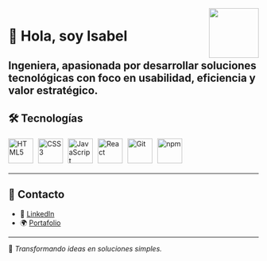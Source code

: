 <img align="right" src="https://media.giphy.com/media/du3J3cXyzhj75IOgvA/giphy.gif" width="100"/>

# 👋 Hola, soy Isabel


<div style="margin: 2em 0;"></div>

## Ingeniera, apasionada por desarrollar soluciones tecnológicas con foco en usabilidad, eficiencia y valor estratégico.




## 🛠️ Tecnologías

<div style="display: flex; gap: 10px; align-items: center; flex-wrap: wrap; margin: 20px 0;">
  
  <!-- HTML5 -->
  <a href="https://developer.mozilla.org/en-US/docs/Web/HTML" target="_blank">
    <img src="https://cdn.jsdelivr.net/gh/devicons/devicon/icons/html5/html5-original-wordmark.svg" alt="HTML5" height="50" />
  </a>
  
  <!-- CSS3 -->
  <a href="https://www.w3schools.com/css/" target="_blank">
    <img src="https://cdn.jsdelivr.net/gh/devicons/devicon/icons/css3/css3-original-wordmark.svg" alt="CSS3" height="50" />
  </a>
  
  <!-- JavaScript -->
  <a href="https://developer.mozilla.org/en-US/docs/Web/JavaScript" target="_blank">
    <img src="https://cdn.jsdelivr.net/gh/devicons/devicon/icons/javascript/javascript-original.svg" alt="JavaScript" height="50" />
  </a>
  
  <!-- React -->
  <a href="https://reactjs.org/" target="_blank">
    <img src="https://cdn.jsdelivr.net/gh/devicons/devicon/icons/react/react-original-wordmark.svg" alt="React" height="50" />
  </a>
  
  <!-- Git -->
  <a href="https://git-scm.com/" target="_blank">
    <img src="https://cdn.jsdelivr.net/gh/devicons/devicon/icons/git/git-original.svg" alt="Git" height="50" />
  </a>
  
  <!-- npm -->
  <a href="https://www.npmjs.com/" target="_blank">
    <img src="https://cdn.jsdelivr.net/gh/devicons/devicon/icons/npm/npm-original-wordmark.svg" alt="npm" height="50" />
  </a>
</div>

---

## 📍 Contacto

- 💼 [LinkedIn](https://www.linkedin.com/in/isabelfigueroav/)  
- 🌍 [Portafolio](https://isabelfigueroav.github.io/conectadata/)  

---

📌 *Transformando ideas en soluciones simples.*  
